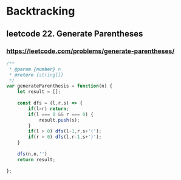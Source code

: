 # Backtracking

## leetcode 22. Generate Parentheses

### https://leetcode.com/problems/generate-parentheses/

```js
/**
 * @param {number} n
 * @return {string[]}
 */
var generateParenthesis = function(n) {
    let result = [];
    
    const dfs = (l,r,s) => {
        if(l>r) return;
        if(l === 0 && r === 0) {
            result.push(s);
        }
        if(l > 0) dfs(l-1,r,s+'(');
        if(r > 0) dfs(l,r-1,s+')');
    }
    
    dfs(n,n,'')
    return result;
    
};
```